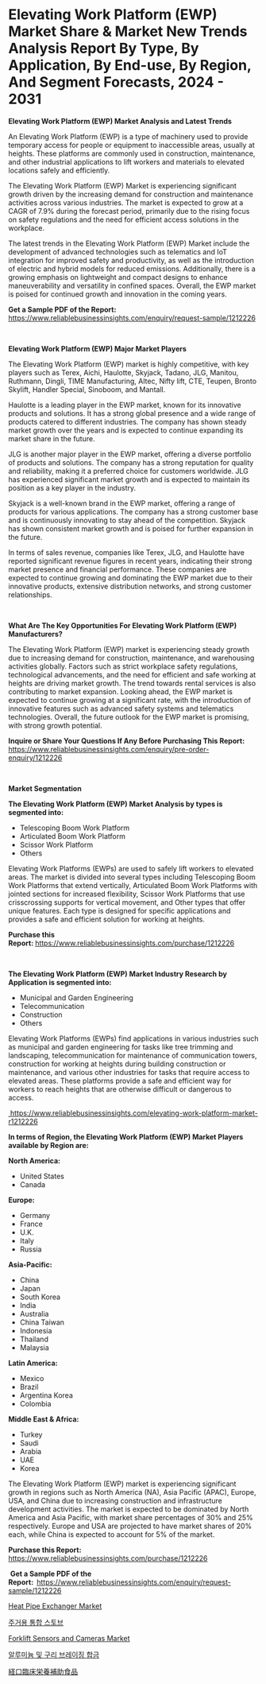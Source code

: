 <p><h1>Elevating Work Platform (EWP) Market Share & Market New Trends Analysis Report By Type, By Application, By End-use, By Region, And Segment Forecasts, 2024 - 2031</h1></p><p><strong>Elevating Work Platform (EWP) Market Analysis and Latest Trends</strong></p>
<p><p>An Elevating Work Platform (EWP) is a type of machinery used to provide temporary access for people or equipment to inaccessible areas, usually at heights. These platforms are commonly used in construction, maintenance, and other industrial applications to lift workers and materials to elevated locations safely and efficiently.</p><p>The Elevating Work Platform (EWP) Market is experiencing significant growth driven by the increasing demand for construction and maintenance activities across various industries. The market is expected to grow at a CAGR of 7.9% during the forecast period, primarily due to the rising focus on safety regulations and the need for efficient access solutions in the workplace.</p><p>The latest trends in the Elevating Work Platform (EWP) Market include the development of advanced technologies such as telematics and IoT integration for improved safety and productivity, as well as the introduction of electric and hybrid models for reduced emissions. Additionally, there is a growing emphasis on lightweight and compact designs to enhance maneuverability and versatility in confined spaces. Overall, the EWP market is poised for continued growth and innovation in the coming years.</p></p>
<p><strong>Get a Sample PDF of the Report:&nbsp;</strong> <a href="https://www.reliablebusinessinsights.com/enquiry/request-sample/1212226">https://www.reliablebusinessinsights.com/enquiry/request-sample/1212226</a></p>
<p>&nbsp;</p>
<p><strong>Elevating Work Platform (EWP) Major Market Players</strong></p>
<p><p>The Elevating Work Platform (EWP) market is highly competitive, with key players such as Terex, Aichi, Haulotte, Skyjack, Tadano, JLG, Manitou, Ruthmann, Dingli, TIME Manufacturing, Altec, Nifty lift, CTE, Teupen, Bronto Skylift, Handler Special, Sinoboom, and Mantall. </p><p>Haulotte is a leading player in the EWP market, known for its innovative products and solutions. It has a strong global presence and a wide range of products catered to different industries. The company has shown steady market growth over the years and is expected to continue expanding its market share in the future.</p><p>JLG is another major player in the EWP market, offering a diverse portfolio of products and solutions. The company has a strong reputation for quality and reliability, making it a preferred choice for customers worldwide. JLG has experienced significant market growth and is expected to maintain its position as a key player in the industry.</p><p>Skyjack is a well-known brand in the EWP market, offering a range of products for various applications. The company has a strong customer base and is continuously innovating to stay ahead of the competition. Skyjack has shown consistent market growth and is poised for further expansion in the future.</p><p>In terms of sales revenue, companies like Terex, JLG, and Haulotte have reported significant revenue figures in recent years, indicating their strong market presence and financial performance. These companies are expected to continue growing and dominating the EWP market due to their innovative products, extensive distribution networks, and strong customer relationships.</p></p>
<p>&nbsp;</p>
<p><strong>What Are The Key Opportunities For Elevating Work Platform (EWP) Manufacturers?</strong></p>
<p><p>The Elevating Work Platform (EWP) market is experiencing steady growth due to increasing demand for construction, maintenance, and warehousing activities globally. Factors such as strict workplace safety regulations, technological advancements, and the need for efficient and safe working at heights are driving market growth. The trend towards rental services is also contributing to market expansion. Looking ahead, the EWP market is expected to continue growing at a significant rate, with the introduction of innovative features such as advanced safety systems and telematics technologies. Overall, the future outlook for the EWP market is promising, with strong growth potential.</p></p>
<p><strong>Inquire or Share Your Questions If Any Before Purchasing This Report:</strong> <a href="https://www.reliablebusinessinsights.com/enquiry/pre-order-enquiry/1212226">https://www.reliablebusinessinsights.com/enquiry/pre-order-enquiry/1212226</a></p>
<p>&nbsp;</p>
<p><strong>Market Segmentation</strong></p>
<p><strong>The Elevating Work Platform (EWP) Market Analysis by types is segmented into:</strong></p>
<p><ul><li>Telescoping Boom Work Platform</li><li>Articulated Boom Work Platform</li><li>Scissor Work Platform</li><li>Others</li></ul></p>
<p><p>Elevating Work Platforms (EWPs) are used to safely lift workers to elevated areas. The market is divided into several types including Telescoping Boom Work Platforms that extend vertically, Articulated Boom Work Platforms with jointed sections for increased flexibility, Scissor Work Platforms that use crisscrossing supports for vertical movement, and Other types that offer unique features. Each type is designed for specific applications and provides a safe and efficient solution for working at heights.</p></p>
<p><strong>Purchase this Report:&nbsp;</strong><a href="https://www.reliablebusinessinsights.com/purchase/1212226">https://www.reliablebusinessinsights.com/purchase/1212226</a></p>
<p>&nbsp;</p>
<p><strong>The Elevating Work Platform (EWP) Market Industry Research by Application is segmented into:</strong></p>
<p><ul><li>Municipal and Garden Engineering</li><li>Telecommunication</li><li>Construction</li><li>Others</li></ul></p>
<p><p>Elevating Work Platforms (EWPs) find applications in various industries such as municipal and garden engineering for tasks like tree trimming and landscaping, telecommunication for maintenance of communication towers, construction for working at heights during building construction or maintenance, and various other industries for tasks that require access to elevated areas. These platforms provide a safe and efficient way for workers to reach heights that are otherwise difficult or dangerous to access.</p></p>
<p><a href="https://www.reliablebusinessinsights.com/elevating-work-platform-market-r1212226">&nbsp;https://www.reliablebusinessinsights.com/elevating-work-platform-market-r1212226</a></p>
<p><strong>In terms of Region, the Elevating Work Platform (EWP) Market Players available by Region are:</strong></p>
<p>
    <p> <strong> North America: </strong>
        <ul>
            <li>United States</li>
            <li>Canada</li>
        </ul>
        </p> 
    <p> <strong> Europe: </strong>
        <ul>
            <li>Germany</li>
            <li>France</li>
            <li>U.K.</li>
            <li>Italy</li>
            <li>Russia</li>
        </ul>
        </p> 
    <p> <strong> Asia-Pacific: </strong>
        <ul>
            <li>China</li>
            <li>Japan</li>
            <li>South Korea</li>
            <li>India</li>
            <li>Australia</li>
            <li>China Taiwan</li>
            <li>Indonesia</li>
            <li>Thailand</li>
            <li>Malaysia</li>
        </ul>
        </p> 
    <p> <strong> Latin America: </strong>
        <ul>
            <li>Mexico</li>
            <li>Brazil</li>
            <li>Argentina Korea</li>
            <li>Colombia</li>
        </ul>
        </p> 
    <p> <strong> Middle East & Africa: </strong>
        <ul>
            <li>Turkey</li>
            <li>Saudi</li>
            <li>Arabia</li>
            <li>UAE</li>
            <li>Korea</li>
        </ul>
    </p>
    </p>
<p><p>The Elevating Work Platform (EWP) market is experiencing significant growth in regions such as North America (NA), Asia Pacific (APAC), Europe, USA, and China due to increasing construction and infrastructure development activities. The market is expected to be dominated by North America and Asia Pacific, with market share percentages of 30% and 25% respectively. Europe and USA are projected to have market shares of 20% each, while China is expected to account for 5% of the market.</p></p>
<p><strong>Purchase this Report: </strong><a href="https://www.reliablebusinessinsights.com/purchase/1212226">https://www.reliablebusinessinsights.com/purchase/1212226</a></p>
<p>&nbsp;<strong>Get a Sample PDF of the Report:&nbsp;&nbsp;</strong><a href="https://www.reliablebusinessinsights.com/enquiry/request-sample/1212226">https://www.reliablebusinessinsights.com/enquiry/request-sample/1212226</a></p>
<p><strong></strong></p>
<p><p><a href="https://github.com/ZackaryHalvorson2023/Market-Research-Report-List-1/blob/main/heat-pipe-exchanger-market.md">Heat Pipe Exchanger Market</a></p><p><a href="https://github.com/LuckeyCorbin/Market-Research-Report-List-1/blob/main/343186995533.md">주거용 통합 스토브</a></p><p><a href="https://issuu.com/reportprime-2/docs/forklift-sensors-and-cameras-market-size-2030.pptx">Forklift Sensors and Cameras Market</a></p><p><a href="https://github.com/shampaakter36/Market-Research-Report-List-1/blob/main/279667895532.md">알루미늄 및 구리 브레이징 합금</a></p><p><a href="https://github.com/EstelWisozk1/Market-Research-Report-List-1/blob/main/9304744101989.md">経口臨床栄養補助食品</a></p></p>